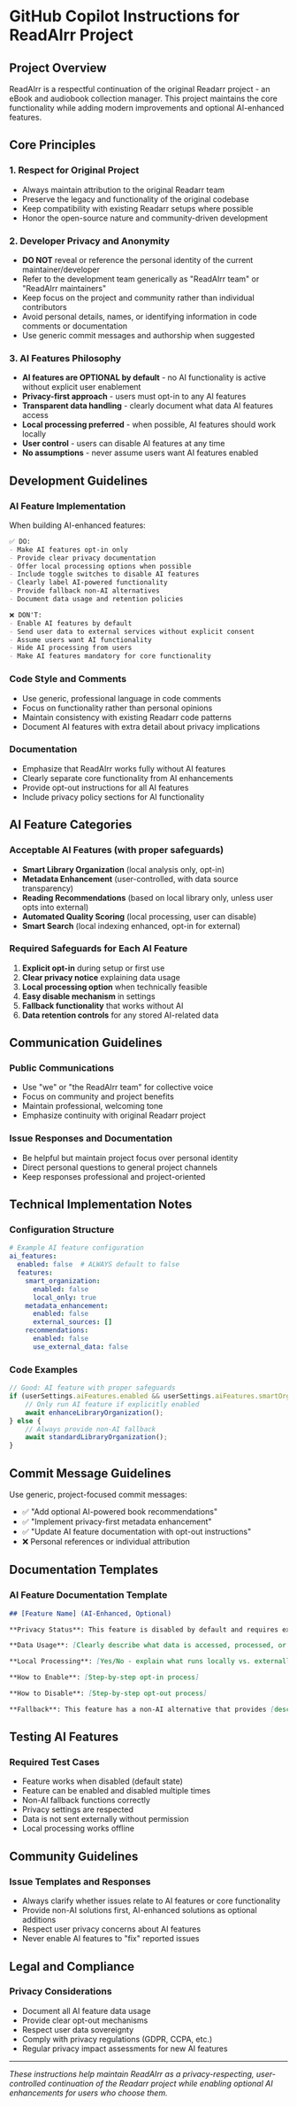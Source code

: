 # GitHub Copilot Instructions for ReadAIrr Project

## Project Overview

ReadAIrr is a respectful continuation of the original Readarr project - an eBook and audiobook collection manager. This project maintains the core functionality while adding modern improvements and optional AI-enhanced features.

## Core Principles

### 1. Respect for Original Project
- Always maintain attribution to the original Readarr team
- Preserve the legacy and functionality of the original codebase
- Keep compatibility with existing Readarr setups where possible
- Honor the open-source nature and community-driven development

### 2. Developer Privacy and Anonymity
- **DO NOT** reveal or reference the personal identity of the current maintainer/developer
- Refer to the development team generically as "ReadAIrr team" or "ReadAIrr maintainers"
- Keep focus on the project and community rather than individual contributors
- Avoid personal details, names, or identifying information in code comments or documentation
- Use generic commit messages and authorship when suggested

### 3. AI Features Philosophy
- **AI features are OPTIONAL by default** - no AI functionality is active without explicit user enablement
- **Privacy-first approach** - users must opt-in to any AI features
- **Transparent data handling** - clearly document what data AI features access
- **Local processing preferred** - when possible, AI features should work locally
- **User control** - users can disable AI features at any time
- **No assumptions** - never assume users want AI features enabled

## Development Guidelines

### AI Feature Implementation
When building AI-enhanced features:

```markdown
✅ DO:
- Make AI features opt-in only
- Provide clear privacy documentation
- Offer local processing options when possible
- Include toggle switches to disable AI features
- Clearly label AI-powered functionality
- Provide fallback non-AI alternatives
- Document data usage and retention policies

❌ DON'T:
- Enable AI features by default
- Send user data to external services without explicit consent
- Assume users want AI functionality
- Hide AI processing from users
- Make AI features mandatory for core functionality
```

### Code Style and Comments
- Use generic, professional language in code comments
- Focus on functionality rather than personal opinions
- Maintain consistency with existing Readarr code patterns
- Document AI features with extra detail about privacy implications

### Documentation
- Emphasize that ReadAIrr works fully without AI features
- Clearly separate core functionality from AI enhancements
- Provide opt-out instructions for all AI features
- Include privacy policy sections for AI functionality

## AI Feature Categories

### Acceptable AI Features (with proper safeguards)
- **Smart Library Organization** (local analysis only, opt-in)
- **Metadata Enhancement** (user-controlled, with data source transparency)
- **Reading Recommendations** (based on local library only, unless user opts into external)
- **Automated Quality Scoring** (local processing, user can disable)
- **Smart Search** (local indexing enhanced, opt-in for external)

### Required Safeguards for Each AI Feature
1. **Explicit opt-in** during setup or first use
2. **Clear privacy notice** explaining data usage
3. **Local processing option** when technically feasible
4. **Easy disable mechanism** in settings
5. **Fallback functionality** that works without AI
6. **Data retention controls** for any stored AI-related data

## Communication Guidelines

### Public Communications
- Use "we" or "the ReadAIrr team" for collective voice
- Focus on community and project benefits
- Maintain professional, welcoming tone
- Emphasize continuity with original Readarr project

### Issue Responses and Documentation
- Be helpful but maintain project focus over personal identity
- Direct personal questions to general project channels
- Keep responses professional and project-oriented

## Technical Implementation Notes

### Configuration Structure
```yaml
# Example AI feature configuration
ai_features:
  enabled: false  # ALWAYS default to false
  features:
    smart_organization:
      enabled: false
      local_only: true
    metadata_enhancement:
      enabled: false
      external_sources: []
    recommendations:
      enabled: false
      use_external_data: false
```

### Code Examples
```javascript
// Good: AI feature with proper safeguards
if (userSettings.aiFeatures.enabled && userSettings.aiFeatures.smartOrganization.enabled) {
    // Only run AI feature if explicitly enabled
    await enhanceLibraryOrganization();
} else {
    // Always provide non-AI fallback
    await standardLibraryOrganization();
}
```

## Commit Message Guidelines

Use generic, project-focused commit messages:
- ✅ "Add optional AI-powered book recommendations"
- ✅ "Implement privacy-first metadata enhancement"
- ✅ "Update AI feature documentation with opt-out instructions"
- ❌ Personal references or individual attribution

## Documentation Templates

### AI Feature Documentation Template
```markdown
## [Feature Name] (AI-Enhanced, Optional)

**Privacy Status**: This feature is disabled by default and requires explicit user activation.

**Data Usage**: [Clearly describe what data is accessed, processed, or stored]

**Local Processing**: [Yes/No - explain what runs locally vs. externally]

**How to Enable**: [Step-by-step opt-in process]

**How to Disable**: [Step-by-step opt-out process]

**Fallback**: This feature has a non-AI alternative that provides [describe basic functionality].
```

## Testing AI Features

### Required Test Cases
- Feature works when disabled (default state)
- Feature can be enabled and disabled multiple times
- Non-AI fallback functions correctly
- Privacy settings are respected
- Data is not sent externally without permission
- Local processing works offline

## Community Guidelines

### Issue Templates and Responses
- Always clarify whether issues relate to AI features or core functionality
- Provide non-AI solutions first, AI-enhanced solutions as optional additions
- Respect user privacy concerns about AI features
- Never enable AI features to "fix" reported issues

## Legal and Compliance

### Privacy Considerations
- Document all AI feature data usage
- Provide clear opt-out mechanisms
- Respect user data sovereignty
- Comply with privacy regulations (GDPR, CCPA, etc.)
- Regular privacy impact assessments for new AI features

---

*These instructions help maintain ReadAIrr as a privacy-respecting, user-controlled continuation of the Readarr project while enabling optional AI enhancements for users who choose them.*
